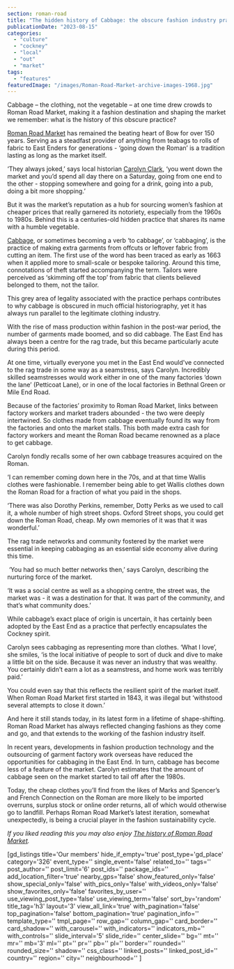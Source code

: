 ```yaml
---
section: roman-road
title: "The hidden history of Cabbage: the obscure fashion industry practice that helped shape Roman Road Market"
publicationDate: "2023-08-15"
categories: 
  - "culture"
  - "cockney"
  - "local"
  - "out"
  - "market"
tags: 
  - "features"
featuredImage: "/images/Roman-Road-Market-archive-images-1968.jpg"
---
```


Cabbage – the clothing, not the vegetable – at one time drew crowds to Roman Road Market, making it a fashion destination and shaping the market we remember: what is the history of this obscure practice?

[Roman Road Market](https://romanroadlondon.com/roman-road-market-history/) has remained the beating heart of Bow for over 150 years. Serving as a steadfast provider of anything from teabags to rolls of fabric to East Enders for generations - ‘going down the Roman’ is a tradition lasting as long as the market itself. 

‘They always joked,’ says local historian [Carolyn Clark](https://romanroadlondon.com/carolyn-clark-east-london-historian-interview/), ‘you went down the market and you’d spend all day there on a Saturday, going from one end to the other - stopping somewhere and going for a drink, going into a pub, doing a bit more shopping.’

But it was the market’s reputation as a hub for sourcing women’s fashion at cheaper prices that really garnered its notoriety, especially from the 1960s to 1980s. Behind this is a centuries-old hidden practice that shares its name with a humble vegetable. 

[Cabbage](https://thedreamstress.com/2015/01/terminology-what-is-sewing-carbage-or-cabbage-or-garbage/), or sometimes becoming a verb ‘to cabbage’, or ‘cabbaging’, is the practice of making extra garments from offcuts or leftover fabric from cutting an item. The first use of the word has been traced as early as 1663 when it applied more to small-scale or bespoke tailoring. Around this time, connotations of theft started accompanying the term. Tailors were perceived as ‘skimming off the top’ from fabric that clients believed belonged to them, not the tailor. 

This grey area of legality associated with the practice perhaps contributes to why cabbage is obscured in much official historiography, yet it has always run parallel to the legitimate clothing industry.

With the rise of mass production within fashion in the post-war period, the number of garments made boomed, and so did cabbage. The East End has always been a centre for the rag trade, but this became particularly acute during this period. 

At one time, virtually everyone you met in the East End would've connected to the rag trade in some way as a seamstress, says Carolyn. Incredibly skilled seamstresses would work either in one of the many factories ‘down the lane’ (Petticoat Lane), or in one of the local factories in Bethnal Green or Mile End Road. 

Because of the factories’ proximity to Roman Road Market, links between factory workers and market traders abounded - the two were deeply intertwined. So clothes made from cabbage eventually found its way from the factories and onto the market stalls. This both made extra cash for factory workers and meant the Roman Road became renowned as a place to get cabbage.

Carolyn fondly recalls some of her own cabbage treasures acquired on the Roman.

‘I can remember coming down here in the 70s, and at that time Wallis clothes were fashionable. I remember being able to get Wallis clothes down the Roman Road for a fraction of what you paid in the shops. 

‘There was also Dorothy Perkins, remember, Dotty Perks as we used to call it, a whole number of high street shops. Oxford Street shops, you could get down the Roman Road, cheap. My own memories of it was that it was wonderful.’

The rag trade networks and community fostered by the market were essential in keeping cabbaging as an essential side economy alive during this time.

 ‘You had so much better networks then,’ says Carolyn, describing the nurturing force of the market. 

‘It was a social centre as well as a shopping centre, the street was, the market was - it was a destination for that. It was part of the community, and that’s what community does.’

While cabbage’s exact place of origin is uncertain, it has certainly been adopted by the East End as a practice that perfectly encapsulates the Cockney spirit. 

Carolyn sees cabbaging as representing more than clothes. ‘What I love’, she smiles, ‘is the local initiative of people to sort of duck and dive to make a little bit on the side. Because it was never an industry that was wealthy. You certainly didn’t earn a lot as a seamstress, and home work was terribly paid.’ 

You could even say that this reflects the resilient spirit of the market itself. When Roman Road Market first started in 1843, it was illegal but ‘withstood several attempts to close it down.’

And here it still stands today, in its latest form in a lifetime of shape-shifting. Roman Road Market has always reflected changing fashions as they come and go, and that extends to the working of the fashion industry itself.

In recent years, developments in fashion production technology and the outsourcing of garment factory work overseas have reduced the opportunities for cabbaging in the East End. In turn, cabbage has become less of a feature of the market. Carolyn estimates that the amount of cabbage seen on the market started to tail off after the 1980s.

Today, the cheap clothes you’ll find from the likes of Marks and Spencer’s and French Connection on the Roman are more likely to be imported overruns, surplus stock or online order returns, all of which would otherwise go to landfill. Perhaps Roman Road Market’s latest iteration, somewhat unexpectedly, is being a crucial player in the fashion sustainability cycle.

_If you liked reading this you may also enjoy [The history of Roman Road Market](https://romanroadlondon.com/roman-road-market-history/)._

\[gd\_listings title='Our members' hide\_if\_empty='true' post\_type='gd\_place' category='326' event\_type='' single\_event='false' related\_to='' tags='' post\_author='' post\_limit='6' post\_ids='' package\_ids='' add\_location\_filter='true' nearby\_gps='false' show\_featured\_only='false' show\_special\_only='false' with\_pics\_only='false' with\_videos\_only='false' show\_favorites\_only='false' favorites\_by\_user='' use\_viewing\_post\_type='false' use\_viewing\_term='false' sort\_by='random' title\_tag='h3' layout='3' view\_all\_link='true' with\_pagination='false' top\_pagination='false' bottom\_pagination='true' pagination\_info='' template\_type='' tmpl\_page='' row\_gap='' column\_gap='' card\_border='' card\_shadow='' with\_carousel='' with\_indicators='' indicators\_mb='' with\_controls='' slide\_interval='5' slide\_ride='' center\_slide='' bg='' mt='' mr='' mb='3' ml='' pt='' pr='' pb='' pl='' border='' rounded='' rounded\_size='' shadow='' css\_class='' linked\_posts='' linked\_post\_id='' country='' region='' city='' neighbourhood='' \]
